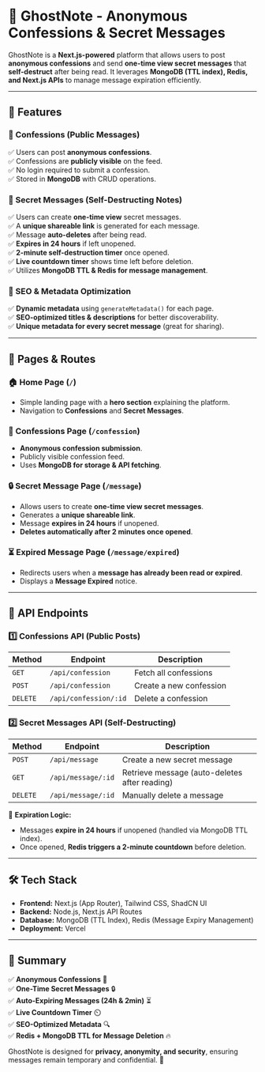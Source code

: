 # **👻 GhostNote - Anonymous Confessions & Secret Messages**

GhostNote is a **Next.js-powered** platform that allows users to post **anonymous confessions** and send **one-time view secret messages** that **self-destruct** after being read. It leverages **MongoDB (TTL index), Redis, and Next.js APIs** to manage message expiration efficiently.

---

## **🚀 Features**

### **🔹 Confessions (Public Messages)**
✅ Users can post **anonymous confessions**.  
✅ Confessions are **publicly visible** on the feed.  
✅ No login required to submit a confession.  
✅ Stored in **MongoDB** with CRUD operations.  

### **🔹 Secret Messages (Self-Destructing Notes)**
✅ Users can create **one-time view** secret messages.  
✅ A **unique shareable link** is generated for each message.  
✅ Message **auto-deletes** after being read.  
✅ **Expires in 24 hours** if left unopened.  
✅ **2-minute self-destruction timer** once opened.  
✅ **Live countdown timer** shows time left before deletion.  
✅ Utilizes **MongoDB TTL & Redis for message management**.  

### **🔹 SEO & Metadata Optimization**
✅ **Dynamic metadata** using `generateMetadata()` for each page.  
✅ **SEO-optimized titles & descriptions** for better discoverability.  
✅ **Unique metadata for every secret message** (great for sharing).  

---

## **📄 Pages & Routes**

### **🏠 Home Page (`/`)**
- Simple landing page with a **hero section** explaining the platform.
- Navigation to **Confessions** and **Secret Messages**.

### **📝 Confessions Page (`/confession`)**
- **Anonymous confession submission**.
- Publicly visible confession feed.
- Uses **MongoDB for storage & API fetching**.

### **🔒 Secret Message Page (`/message`)**
- Allows users to create **one-time view secret messages**.
- Generates a **unique shareable link**.
- Message **expires in 24 hours** if unopened.
- **Deletes automatically after 2 minutes once opened**.

### **⏳ Expired Message Page (`/message/expired`)**
- Redirects users when a **message has already been read or expired**.
- Displays a **Message Expired** notice.

---

## **📡 API Endpoints**

### **1️⃣ Confessions API** (Public Posts)
| Method | Endpoint | Description |
|--------|---------|-------------|
| `GET` | `/api/confession` | Fetch all confessions |
| `POST` | `/api/confession` | Create a new confession |
| `DELETE` | `/api/confession/:id` | Delete a confession |

### **2️⃣ Secret Messages API** (Self-Destructing)
| Method | Endpoint | Description |
|--------|---------|-------------|
| `POST` | `/api/message` | Create a new secret message |
| `GET` | `/api/message/:id` | Retrieve message (auto-deletes after reading) |
| `DELETE` | `/api/message/:id` | Manually delete a message |

🛑 **Expiration Logic:**  
- Messages **expire in 24 hours** if unopened (handled via MongoDB TTL index).  
- Once opened, **Redis triggers a 2-minute countdown** before deletion.  

---

## **🛠️ Tech Stack**

- **Frontend:** Next.js (App Router), Tailwind CSS, ShadCN UI
- **Backend:** Node.js, Next.js API Routes
- **Database:** MongoDB (TTL Index), Redis (Message Expiry Management)
- **Deployment:** Vercel

---

## **📌 Summary**
✅ **Anonymous Confessions** 📝  
✅ **One-Time Secret Messages** 🔒  
✅ **Auto-Expiring Messages (24h & 2min)** ⏳  
✅ **Live Countdown Timer** ⏲️  
✅ **SEO-Optimized Metadata** 🔍  
✅ **Redis + MongoDB TTL for Message Deletion** 🔥  

GhostNote is designed for **privacy, anonymity, and security**, ensuring messages remain temporary and confidential. 🚀

